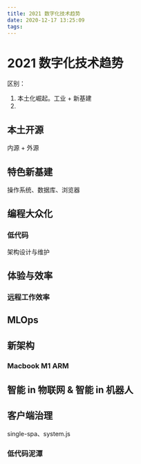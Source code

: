 ```yaml
---
title: 2021 数字化技术趋势
date: 2020-12-17 13:25:09
tags:
---
```


# 2021 数字化技术趋势

区别：

1. 本土化崛起。工业 + 新基建
2. 

## 本土开源

内源 + 外源

## 特色新基建

操作系统、数据库、浏览器

## 编程大众化

### 低代码

架构设计与维护

## 体验与效率

### 远程工作效率

## MLOps

## 新架构

### Macbook M1 ARM 

## 智能 in 物联网 & 智能 in 机器人

## 客户端治理

single-spa、system.js

### 低代码泥潭
